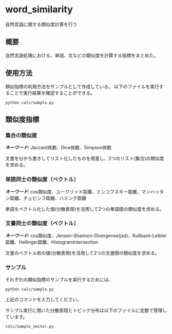 # word_similarity
自然言語に関する類似度計算を行う

## 概要
自然言語処理における、単語、文などの類似度を計算する指標をまとめた。

## 使用方法
類似指標の利用方法をサンプルとして作成している。
以下のファイルを実行することで実行結果を確認することができる。
```
python calc/sample.py
```

## 類似度指標

### 集合の類似度
***キーワード***: Jaccard係数、Dice係数、Simpson係数

文書を分かち書きしてリスト化したものを用意し、2つのリスト(集合)の類似度を求める。


### 単語同士の類似度（ベクトル）
***キーワード***: cos類似度、ユークリッド距離、ミンコフスキー距離、マンハッタン距離、チェビシフ距離、ハミング距離

単語をベクトル化した値(分散表現)を活用して2つの単語間の類似度を求める。

### 文書同士の類似度（ベクトル）
***キーワード***: cos類似度、Jensen-Shannon-Divergense(jsd)、Kullback-Leibler距離、Hellinger距離、HistogramIntersection

文書のベクトル和の値(分散表現)を活用して2つの文書間の類似度を求める。


### サンプル
それぞれの類似指標のサンプルを実行するためには、
```
python calc/sample.py
```
上記のコマンドを入力してください。

サンプル実行に用いた分散表現とトピック分布は以下のファイルに定数で管理しています。
```
calc/sample_vector.py
```

